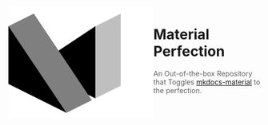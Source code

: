 <sup>
  <img
    width="290"
    height="225"
    align="left"
    src="logo_expanded.png"
    class="filtered"
   />
</sup>


# Material Perfection

> An Out-of-the-box Repository that Toggles [mkdocs-material](https://github.com/squidfunk/mkdocs-material) to the perfection.
